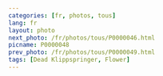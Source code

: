 ```yaml
---
categories: [fr, photos, tous]
lang: fr
layout: photo
next_photo: /fr/photos/tous/P0000046.html
picname: P0000048
prev_photo: /fr/photos/tous/P0000049.html
tags: [Dead Klippspringer, Flower]
---
```

